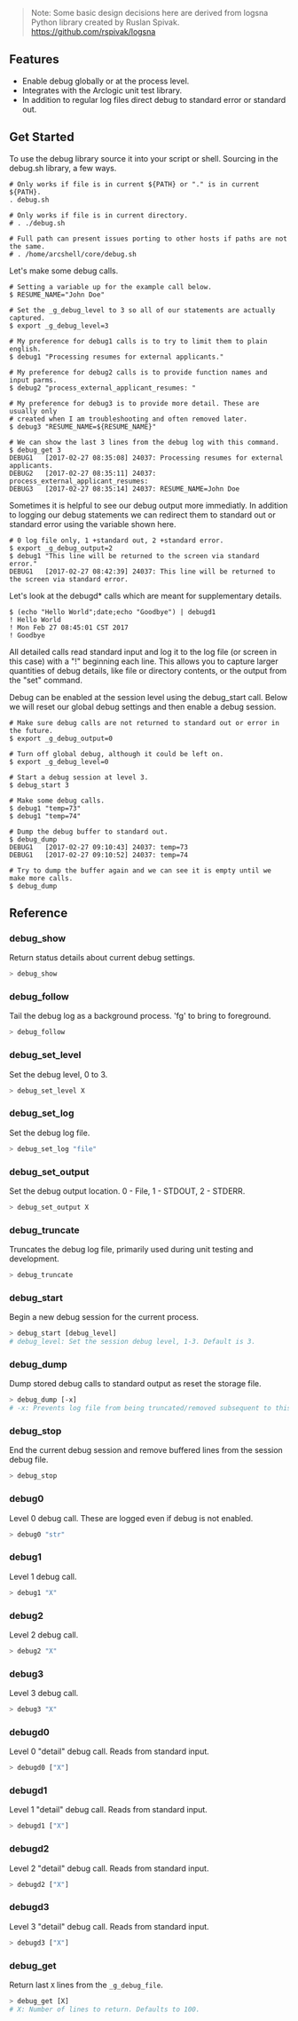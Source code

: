 
> Note: Some basic design decisions here are derived from logsna Python library created by Ruslan Spivak. 
> https://github.com/rspivak/logsna

## Features
* Enable debug globally or at the process level.
* Integrates with the Arclogic unit test library.
* In addition to regular log files direct debug to standard error or standard out.

## Get Started
To use the debug library source it into your script or shell. Sourcing in the debug.sh library, a few ways.
```
# Only works if file is in current ${PATH} or "." is in current ${PATH}.
. debug.sh

# Only works if file is in current directory.
# . ./debug.sh

# Full path can present issues porting to other hosts if paths are not the same.
# . /home/arcshell/core/debug.sh
```
Let's make some debug calls. 
```
# Setting a variable up for the example call below.
$ RESUME_NAME="John Doe" 

# Set the _g_debug_level to 3 so all of our statements are actually captured.
$ export _g_debug_level=3

# My preference for debug1 calls is to try to limit them to plain english.
$ debug1 "Processing resumes for external applicants."

# My preference for debug2 calls is to provide function names and input parms.
$ debug2 "process_external_applicant_resumes: "

# My preference for debug3 is to provide more detail. These are usually only
# created when I am troubleshooting and often removed later.
$ debug3 "RESUME_NAME=${RESUME_NAME}" 

# We can show the last 3 lines from the debug log with this command.
$ debug_get 3
DEBUG1   [2017-02-27 08:35:08] 24037: Processing resumes for external applicants.
DEBUG2   [2017-02-27 08:35:11] 24037: process_external_applicant_resumes: 
DEBUG3   [2017-02-27 08:35:14] 24037: RESUME_NAME=John Doe
```
Sometimes it is helpful to see our debug output more immediatly. In addition to logging our debug statements we can redirect them to standard out or standard error using the variable shown here.
```
# 0 log file only, 1 +standard out, 2 +standard error.
$ export _g_debug_output=2
$ debug1 "This line will be returned to the screen via standard error."
DEBUG1   [2017-02-27 08:42:39] 24037: This line will be returned to the screen via standard error.
```
Let's look at the debugd* calls which are meant for supplementary details.
```
$ (echo "Hello World";date;echo "Goodbye") | debugd1
! Hello World
! Mon Feb 27 08:45:01 CST 2017
! Goodbye
```
All detailed calls read standard input and log it to the log file (or screen in this case) with a "!" beginning each line. This allows you to capture larger quantities of debug details, like file or directory contents, or the output from the "set" command. 

Debug can be enabled at the session level using the debug_start call. Below we will reset our global debug settings and then enable a debug session.
```
# Make sure debug calls are not returned to standard out or error in the future.
$ export _g_debug_output=0

# Turn off global debug, although it could be left on.
$ export _g_debug_level=0   

# Start a debug session at level 3.
$ debug_start 3

# Make some debug calls.
$ debug1 "temp=73"
$ debug1 "temp=74"

# Dump the debug buffer to standard out.
$ debug_dump
DEBUG1   [2017-02-27 09:10:43] 24037: temp=73
DEBUG1   [2017-02-27 09:10:52] 24037: temp=74

# Try to dump the buffer again and we can see it is empty until we make more calls.
$ debug_dump
```

## Reference


### debug_show
Return status details about current debug settings.
```bash
> debug_show
```

### debug_follow
Tail the debug log as a background process. 'fg' to bring to foreground.
```bash
> debug_follow
```

### debug_set_level
Set the debug level, 0 to 3.
```bash
> debug_set_level X
```

### debug_set_log
Set the debug log file.
```bash
> debug_set_log "file"
```

### debug_set_output
Set the debug output location. 0 - File, 1 - STDOUT, 2 - STDERR.
```bash
> debug_set_output X
```

### debug_truncate
Truncates the debug log file, primarily used during unit testing and development.
```bash
> debug_truncate
```

### debug_start
Begin a new debug session for the current process.
```bash
> debug_start [debug_level]
# debug_level: Set the session debug level, 1-3. Default is 3.
```

### debug_dump
Dump stored debug calls to standard output as reset the storage file.
```bash
> debug_dump [-x]
# -x: Prevents log file from being truncated/removed subsequent to this call.
```

### debug_stop
End the current debug session and remove buffered lines from the session debug file.
```bash
> debug_stop
```

### debug0
Level 0 debug call. These are logged even if debug is not enabled.
```bash
> debug0 "str"
```

### debug1
Level 1 debug call.
```bash
> debug1 "X"
```

### debug2
Level 2 debug call.
```bash
> debug2 "X"
```

### debug3
Level 3 debug call.
```bash
> debug3 "X"
```

### debugd0
Level 0 "detail" debug call. Reads from standard input.
```bash
> debugd0 ["X"]
```

### debugd1
Level 1 "detail" debug call. Reads from standard input.
```bash
> debugd1 ["X"]
```

### debugd2
Level 2 "detail" debug call. Reads from standard input.
```bash
> debugd2 ["X"]
```

### debugd3
Level 3 "detail" debug call. Reads from standard input.
```bash
> debugd3 ["X"]
```

### debug_get
Return last ```X``` lines from the ```_g_debug_file```.
```bash
> debug_get [X]
# X: Number of lines to return. Defaults to 100.
```

